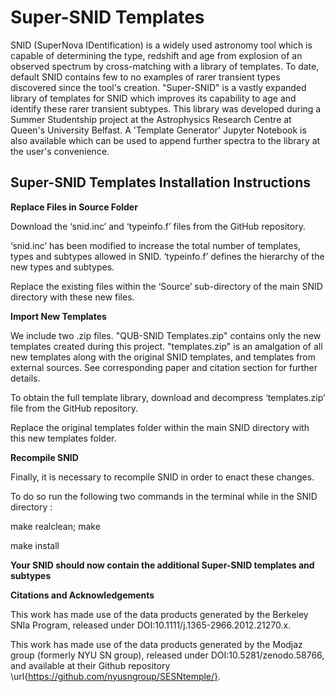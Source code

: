 # **Super-SNID Templates**

SNID (SuperNova IDentification) is a widely used astronomy tool which is capable of determining the type, redshift and age from explosion of an observed spectrum by cross-matching with a library of templates. To date, default SNID contains few to no examples of rarer transient types discovered since the tool's creation. "Super-SNID" is a vastly expanded library of templates for SNID which improves its capability to age and identify these rarer transient subtypes. This library was developed during a Summer Studentship project at the Astrophysics Research Centre at Queen's University Belfast. A 'Template Generator' Jupyter Notebook is also available which can be used to append further spectra to the library at the user's convenience.

## **Super-SNID Templates Installation Instructions**

**Replace Files in Source Folder**

Download the ‘snid.inc’ and ‘typeinfo.f’ files from the GitHub repository.

‘snid.inc’ has been modified to increase the total number of templates, types and subtypes allowed in SNID. ‘typeinfo.f’ defines the hierarchy of the new types and subtypes.

Replace the existing files within the ‘Source’ sub-directory of the main SNID directory with these new files.

**Import New Templates**

We include two .zip files. "QUB-SNID Templates.zip" contains only the new templates created during this project. "templates.zip" is an amalgation of all new templates along with the original SNID templates, and templates from external sources. See corresponding paper and citation section for further details.

To obtain the full template library, download and decompress ‘templates.zip’ file from the GitHub repository.

Replace the original templates folder within the main SNID directory with this new templates folder.

**Recompile SNID**

Finally, it is necessary to recompile SNID in order to enact these changes.

To do so run the following two commands in the terminal while in the SNID directory :

make realclean; make

make install

**Your SNID should now contain the additional Super-SNID templates and subtypes**

**Citations and Acknowledgements**

This work has made use of the data products generated by the Berkeley SNIa Program, released under DOI:10.1111/j.1365-2966.2012.21270.x.

This work has made use of the data products generated by the Modjaz group (formerly NYU SN group), released under DOI:10.5281/zenodo.58766, and available at their Github repository \url{https://github.com/nyusngroup/SESNtemple/}.